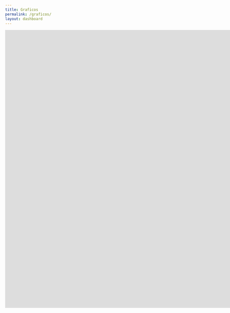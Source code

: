 ```yaml
---
title: Graficos
permalink: /graficos/
layout: dashboard
---
```


<div class="video-container">
    <iframe src="https://ce4-peru.github.io/dashboard/dashboard_covid_20200503.html" height="905" width="1890" allowfullscreen="" frameborder="0">
    </iframe>
</div>
